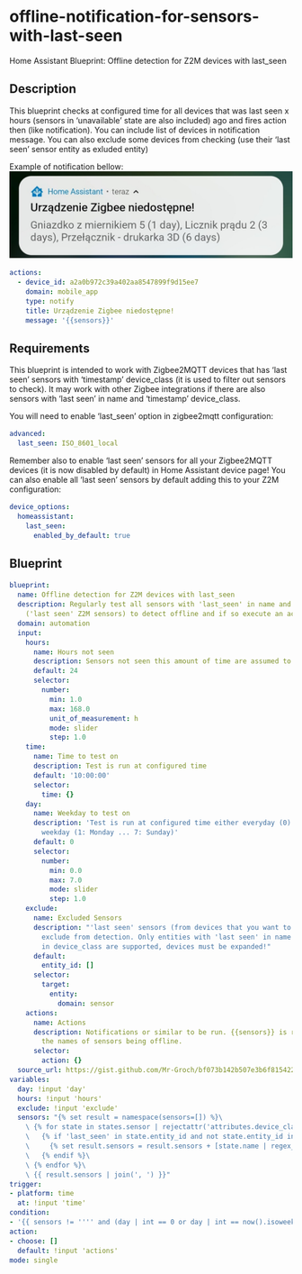 # offline-notification-for-sensors-with-last-seen
Home Assistant Blueprint: Offline detection for Z2M devices with last_seen


## Description

This blueprint checks at configured time for all devices that was last seen x hours (sensors in ‘unavailable’ state are also included) ago and fires action then (like notification). You can include list of devices in notification message. You can also exclude some devices from checking (use their ‘last seen’ sensor entity as exluded entity)

Example of notification bellow:
![notification](/media/offline-notification-for-sensors-with-last-seen/notif.jpg)

```yaml
actions:
  - device_id: a2a0b972c39a402aa8547899f9d15ee7
    domain: mobile_app
    type: notify
    title: Urządzenie Zigbee niedostępne!
    message: '{{sensors}}'
```

## Requirements

This blueprint is intended to work with Zigbee2MQTT devices that has ‘last seen’ sensors with ‘timestamp’ device_class (it is used to filter out sensors to check). It may work with other Zigbee integrations if there are also sensors with ‘last seen’ in name and ‘timestamp’ device_class.

You will need to enable ‘last_seen’ option in zigbee2mqtt configuration:

```yaml
advanced:
  last_seen: ISO_8601_local
```

Remember also to enable ‘last seen’ sensors for all your Zigbee2MQTT devices (it is now disabled by default) in Home Assistant device page! You can also enable all ‘last seen’ sensors by default adding this to your Z2M configuration:

```yaml
device_options:
  homeassistant:
    last_seen:
      enabled_by_default: true
```

## Blueprint

```yaml
blueprint:
  name: Offline detection for Z2M devices with last_seen
  description: Regularly test all sensors with 'last_seen' in name and 'timestamp' device_class
    ('last seen' Z2M sensors) to detect offline and if so execute an action.
  domain: automation
  input:
    hours:
      name: Hours not seen
      description: Sensors not seen this amount of time are assumed to be offline.
      default: 24
      selector:
        number:
          min: 1.0
          max: 168.0
          unit_of_measurement: h
          mode: slider
          step: 1.0
    time:
      name: Time to test on
      description: Test is run at configured time
      default: '10:00:00'
      selector:
        time: {}
    day:
      name: Weekday to test on
      description: 'Test is run at configured time either everyday (0) or on a given
        weekday (1: Monday ... 7: Sunday)'
      default: 0
      selector:
        number:
          min: 0.0
          max: 7.0
          mode: slider
          step: 1.0
    exclude:
      name: Excluded Sensors
      description: "'last seen' sensors (from devices that you want to exclude) to
        exclude from detection. Only entities with 'last seen' in name and 'timestamp'
        in device_class are supported, devices must be expanded!"
      default:
        entity_id: []
      selector:
        target:
          entity:
            domain: sensor
    actions:
      name: Actions
      description: Notifications or similar to be run. {{sensors}} is replaced with
        the names of sensors being offline.
      selector:
        action: {}
  source_url: https://gist.github.com/Mr-Groch/bf073b142b507e3b6f8154223f81803b
variables:
  day: !input 'day'
  hours: !input 'hours'
  exclude: !input 'exclude'
  sensors: "{% set result = namespace(sensors=[]) %}\
    \ {% for state in states.sensor | rejectattr('attributes.device_class', 'undefined') | selectattr('attributes.device_class', '==', 'timestamp') %}\
    \   {% if 'last_seen' in state.entity_id and not state.entity_id in exclude.entity_id and (states(state.entity_id) == 'unavailable' or ((as_timestamp(now()) - as_timestamp(states(state.entity_id))) > ((hours | int) * 60 * 60))) %}\
    \     {% set result.sensors = result.sensors + [state.name | regex_replace(find=' last seen', replace='') ~ ' (' ~ relative_time(strptime(states(state.entity_id), '%Y-%m-%dT%H:%M:%S%z', 'unavailable')) ~ ')'] %}\
    \   {% endif %}\
    \ {% endfor %}\
    \ {{ result.sensors | join(', ') }}"
trigger:
- platform: time
  at: !input 'time'
condition:
- '{{ sensors != '''' and (day | int == 0 or day | int == now().isoweekday()) }}'
action:
- choose: []
  default: !input 'actions'
mode: single
```
